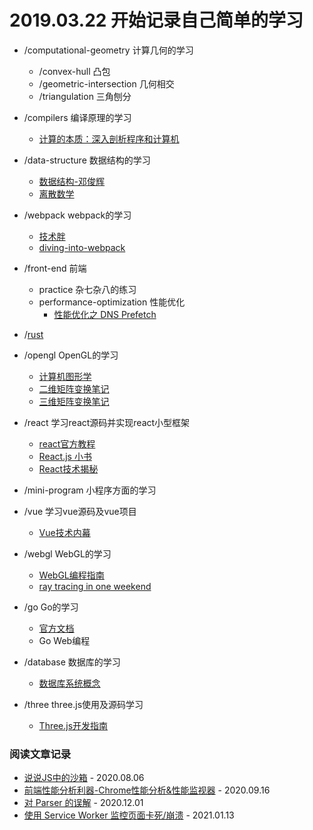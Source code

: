 # 2019.03.22 开始记录自己简单的学习
- /computational-geometry 计算几何的学习
  - /convex-hull 凸包 
  - /geometric-intersection 几何相交
  - /triangulation 三角刨分
  
- /compilers 编译原理的学习
  - [计算的本质：深入剖析程序和计算机](https://book.douban.com/subject/26148763/)
  
- /data-structure 数据结构的学习
  - [数据结构-邓俊辉](https://courses.edx.org/courses/course-v1:TsinghuaX+30240184.1x+3T2017/course/)
  - [离散数学](https://book.douban.com/subject/26316200/)

- /webpack webpack的学习
  - [技术胖](https://jspang.com/posts/2017/09/16/webpack3.html)
  - [diving-into-webpack](https://github.com/lihongxun945/diving-into-webpack)

- /front-end 前端
  - practice 杂七杂八的练习
  - performance-optimization 性能优化
    - [性能优化之 DNS Prefetch](https://github.com/barretlee/performance-column/issues/3)   

- /[rust](https://doc.rust-lang.org/book/ch02-00-guessing-game-tutorial.html) 
  
- /opengl OpenGL的学习
  - [计算机图形学](https://item.jd.com/11591287.html)
  - [二维矩阵变换笔记](https://github.com/fgoll/learn/tree/master/opengl/day3)
  - [三维矩阵变换笔记](https://github.com/fgoll/learn/tree/master/opengl/day6)

- /react 学习react源码并实现react小型框架
  - [react官方教程](https://react.docschina.org/tutorial/tutorial.html)
  - [React.js 小书](http://huziketang.mangojuice.top/books/react/lesson35)
  - [React技术揭秘](https://react.iamkasong.com/)
  
- /mini-program 小程序方面的学习
- /vue 学习vue源码及vue项目
  - [Vue技术内幕](http://hcysun.me/vue-design/zh/essence-of-comp.html)
- /webgl WebGL的学习
  - [WebGL编程指南](https://book.douban.com/subject/25909351/)
  - [ray tracing in one weekend](http://www.realtimerendering.com/raytracing/Ray%20Tracing%20in%20a%20Weekend.pdf)

- /go Go的学习
  - [官方文档](https://tour.golang.org/)
  - Go Web编程

- /database 数据库的学习
  - [数据库系统概念](https://book.douban.com/subject/10548379/)

- /three three.js使用及源码学习
  - [Three.js开发指南](https://book.douban.com/subject/26349497/)

### 阅读文章记录
- [说说JS中的沙箱](https://juejin.im/post/6844903954074058760) - 2020.08.06
- [前端性能分析利器-Chrome性能分析&性能监视器](https://juejin.im/post/6844904045774110733) - 2020.09.16
- [对 Parser 的误解](http://www.yinwang.org/blog-cn/2015/09/19/parser) - 2020.12.01
- [使用 Service Worker 监控页面卡死/崩溃](https://github.com/fgoll/learn/issues/55) - 2021.01.13
